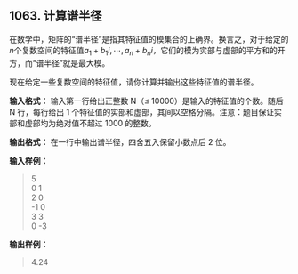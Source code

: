 ﻿## 1063. 计算谱半径
在数学中，矩阵的“谱半径”是指其特征值的模集合的上确界。换言之，对于给定的$n$个复数空间的特征值${a_1+b_1i,⋯,a_n+b_ni}$，它们的模为实部与虚部的平方和的开方，而“谱半径”就是最大模。

现在给定一些复数空间的特征值，请你计算并输出这些特征值的谱半径。

**输入格式：**
输入第一行给出正整数 N（≤ 10000）是输入的特征值的个数。随后 N 行，每行给出 1 个特征值的实部和虚部，其间以空格分隔。注意：题目保证实部和虚部均为绝对值不超过 1000 的整数。

**输出格式：**
在一行中输出谱半径，四舍五入保留小数点后 2 位。

**输入样例：**
>5  
0 1  
2 0  
-1 0  
3 3  
0 -3  

**输出样例：**
>4.24  